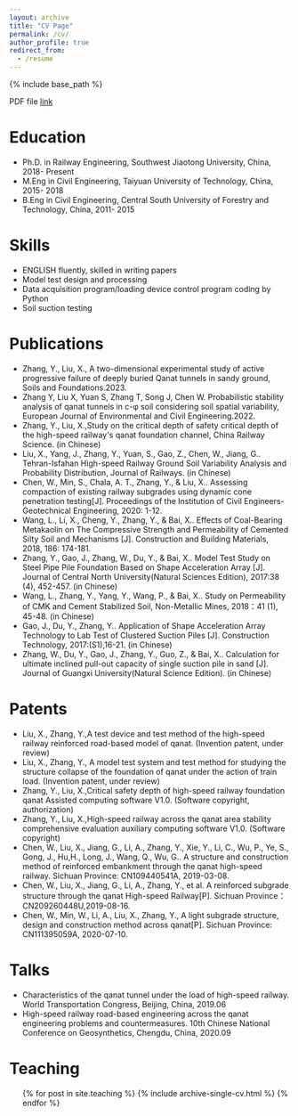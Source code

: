 ```yaml
---
layout: archive
title: "CV Page"
permalink: /cv/
author_profile: true
redirect_from:
  - /resume
---
```


{% include base_path %}

PDF file [link](https://github.com/yivince/yivince.github.io/raw/master/files/paper1.pdf)


Education
======
* Ph.D. in Railway Engineering, Southwest Jiaotong University, China, 2018- Present
* M.Eng in Civil Engineering, Taiyuan University of Technology, China, 2015- 2018
* B.Eng in Civil Engineering, Central South University of Forestry and Technology, China, 2011- 2015
 
Skills
======
* ENGLISH fluently, skilled in writing papers 
* Model test design and processing
* Data acquisition program/loading device control program coding by Python
* Soil suction testing

Publications
======
* Zhang, Y., Liu, X., A two-dimensional experimental study of active progressive failure of deeply buried Qanat tunnels in sandy ground, Soils and Foundations.2023.
* Zhang Y, Liu X, Yuan S, Zhang T, Song J, Chen W. Probabilistic stability analysis of qanat tunnels in c-φ soil considering soil spatial variability, European Journal of Environmental and Civil Engineering.2022.
* Zhang, Y., Liu, X.,Study on the critical depth of safety critical depth of the high-speed railway's qanat
foundation channel, China Railway Science. (in Chinese)
* Liu, X., Yang, J., Zhang, Y., Yuan, S., Gao, Z., Chen, W., Jiang, G.. Tehran-Isfahan High-speed
Railway Ground Soil Variability Analysis and Probability Distribution, Journal of Railways. (in
Chinese)
* Chen, W., Min, S., Chala, A. T., Zhang, Y., & Liu, X.. Assessing compaction of existing railway
subgrades using dynamic cone penetration testing[J]. Proceedings of the Institution of Civil
Engineers-Geotechnical Engineering, 2020: 1-12. 
* Wang, L., Li, X., Cheng, Y., Zhang, Y., & Bai, X.. Effects of Coal-Bearing Metakaolin on The
Compressive Strength and Permeability of Cemented Silty Soil and Mechanisms [J]. Construction and
Building Materials, 2018, 186: 174-181. 
* Zhang, Y., Gao, J., Zhang, W., Du, Y., & Bai, X.. Model Test Study on Steel Pipe Pile Foundation
Based on Shape Acceleration Array [J]. Journal of Central North University(Natural Sciences
Edition), 2017:38 (4), 452-457. (in Chinese)
* Wang, L., Zhang, Y., Yang, Y., Wang, P., & Bai, X.. Study on Permeability of CMK and Cement
Stabilized Soil, Non-Metallic Mines, 2018：41 (1), 45-48. (in Chinese)
* Gao, J., Du, Y., Zhang, Y.. Application of Shape Acceleration Array Technology to Lab Test of
Clustered Suction Piles [J]. Construction Technology, 2017:(S1),16-21. (in Chinese)
* Zhang, W., Du, Y., Gao, J., Zhang, Y., Guo, Z., & Bai, X.. Calculation for ultimate inclined pull-out
capacity of single suction pile in sand [J]. Journal of Guangxi University(Natural Science Edition).  (in Chinese)
  
Patents
======
* Liu, X., Zhang, Y.,A test device and test method of the high-speed railway reinforced road-based model
of qanat. (Invention patent, under review)
* Liu, X., Zhang, Y., A model test system and test method for studying the structure collapse of the
foundation of qanat under the action of train load. (Invention patent, under review)
* Zhang, Y., Liu, X.,Critical safety depth of high-speed railway foundation qanat Assisted computing
software V1.0. (Software copyright, authorization)
* Zhang, Y., Liu, X.,High-speed railway across the qanat area stability comprehensive evaluation
auxiliary computing software V1.0. (Software copyright)
* Chen, W., Liu, X., Jiang, G., Li, A., Zhang, Y., Xie, Y., Li, C., Wu, P., Ye, S., Gong, J., Hu,H., Long,
J., Wang, Q., Wu, G.. A structure and construction method of reinforced embankment through the qanat
high-speed railway. Sichuan Province: CN109440541A, 2019-03-08.
* Chen, W., Liu, X., Jiang, G., Li, A., Zhang, Y., et al. A reinforced subgrade structure through the qanat
High-speed Railway[P]. Sichuan Province：CN209260448U,2019-08-16.
* Chen, W., Min, W., Li, A., Liu, X., Zhang, Y., A light subgrade structure, design and construction
method across qanat[P]. Sichuan Province: CN111395059A, 2020-07-10.
  
Talks
======
* Characteristics of the qanat tunnel under the load of high-speed railway. World Transportation Congress,
Beijing, China, 2019.06
* High-speed railway road-based engineering across the qanat engineering problems and countermeasures.
10th Chinese National Conference on Geosynthetics, Chengdu, China, 2020.09


Teaching
======
  <ul>{% for post in site.teaching %}
    {% include archive-single-cv.html %}
  {% endfor %}</ul>

